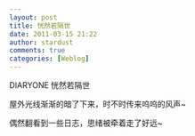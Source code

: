 ```yaml
---
layout: post
title: 恍然若隔世
date: 2011-03-15 21:22
author: stardust
comments: true
categories: [Weblog]
---
```

DIARYONE 恍然若隔世

屋外光线渐渐的暗了下来，时不时传来呜呜的风声~

偶然翻看到一些日志，思绪被牵着走了好远~
